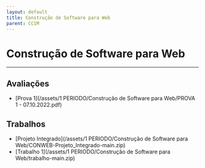 ```yaml
---
layout: default
title: Construção de Software para Web
parent: CC1M
---
```


# Construção de Software para Web

---

## Avaliações

- [Prova 1](/assets/1 PERIODO/Construção de Software para Web/PROVA 1 - 07.10.2022.pdf)

## Trabalhos

- [Projeto Integrado](/assets/1 PERIODO/Construção de Software para Web/CONWEB-Projeto_Integrado-main.zip)
- [Trabalho 1](/assets/1 PERIODO/Construção de Software para Web/trabalho-main.zip)